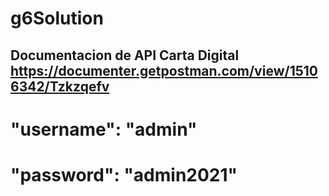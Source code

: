 # g6Solution

## Documentacion de API Carta Digital  https://documenter.getpostman.com/view/15106342/Tzkzqefv

# "username": "admin"
# "password": "admin2021"
